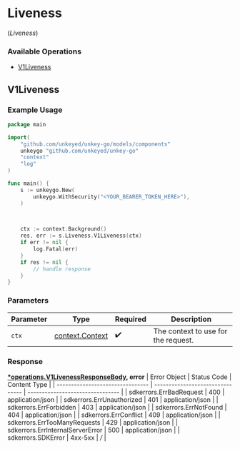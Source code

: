 # Liveness
(*Liveness*)

### Available Operations

* [V1Liveness](#v1liveness)

## V1Liveness

### Example Usage

```go
package main

import(
	"github.com/unkeyed/unkey-go/models/components"
	unkeygo "github.com/unkeyed/unkey-go"
	"context"
	"log"
)

func main() {
    s := unkeygo.New(
        unkeygo.WithSecurity("<YOUR_BEARER_TOKEN_HERE>"),
    )


    
    ctx := context.Background()
    res, err := s.Liveness.V1Liveness(ctx)
    if err != nil {
        log.Fatal(err)
    }
    if res != nil {
        // handle response
    }
}
```

### Parameters

| Parameter                                             | Type                                                  | Required                                              | Description                                           |
| ----------------------------------------------------- | ----------------------------------------------------- | ----------------------------------------------------- | ----------------------------------------------------- |
| `ctx`                                                 | [context.Context](https://pkg.go.dev/context#Context) | :heavy_check_mark:                                    | The context to use for the request.                   |


### Response

**[*operations.V1LivenessResponseBody](../../models/operations/v1livenessresponsebody.md), error**
| Error Object                     | Status Code                      | Content Type                     |
| -------------------------------- | -------------------------------- | -------------------------------- |
| sdkerrors.ErrBadRequest          | 400                              | application/json                 |
| sdkerrors.ErrUnauthorized        | 401                              | application/json                 |
| sdkerrors.ErrForbidden           | 403                              | application/json                 |
| sdkerrors.ErrNotFound            | 404                              | application/json                 |
| sdkerrors.ErrConflict            | 409                              | application/json                 |
| sdkerrors.ErrTooManyRequests     | 429                              | application/json                 |
| sdkerrors.ErrInternalServerError | 500                              | application/json                 |
| sdkerrors.SDKError               | 4xx-5xx                          | */*                              |
